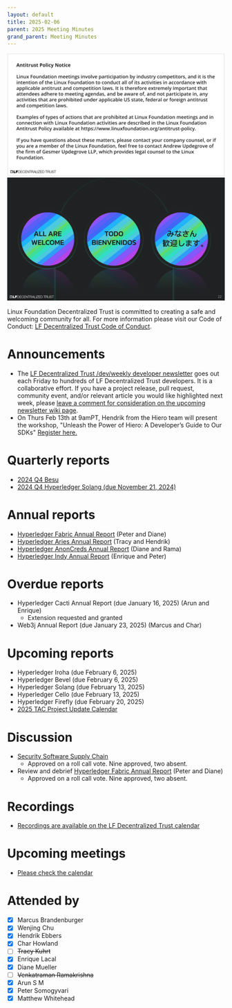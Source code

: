 ```yaml
---
layout: default
title: 2025-02-06
parent: 2025 Meeting Minutes
grand_parent: Meeting Minutes
---
```


![Antitrust Policy Notice](../images/antitrust-policy-notice.png "Antitrust Policy Notice")
![All are Welcome in the LF Decentralized Trust Community](../images/all-are-welcome.png "All are Welcome in the LF Decentralized Trust Community")

Linux Foundation Decentralized Trust is committed to creating a safe and welcoming community for all. For more information please visit our Code of Conduct: [LF Decentralized Trust Code of Conduct](../../governing-documents/code-of-conduct.md).

# Announcements
- The [LF Decentralized Trust /dev/weekly developer newsletter](https://lf-hyperledger.atlassian.net/wiki/spaces/DR/pages/17170445/dev+weekly+Newsletter) goes out each Friday to hundreds of LF Decentralized Trust developers. It is a collaborative effort. If you have a project release, pull request, community event, and/or relevant article you would like highlighted next week, please [leave a comment for consideration on the upcoming newsletter wiki page](https://lf-hyperledger.atlassian.net/wiki/spaces/DR/pages/75268141/2025).
- On Thurs Feb 13th at 9amPT, Hendrik from the Hiero team will present the workshop, "Unleash the Power of Hiero: A Developer’s Guide to Our SDKs" [Register here.](https://zoom.us/meeting/register/2GokuipCQvS9-QgQuCGDNA)

# Quarterly reports
- [2024 Q4 Besu](https://github.com/LF-Decentralized-Trust/governance/pull/92)
- [2024 Q4 Hyperledger Solang (due November 21, 2024)](https://github.com/LF-Decentralized-Trust/governance/pull/96)

# Annual reports
- [Hyperledger Fabric Annual Report](https://github.com/LF-Decentralized-Trust/governance/pull/95) (Peter and Diane)
- [Hyperledger Aries Annual Report](https://github.com/LF-Decentralized-Trust/governance/pull/99) (Tracy and Hendrik)
- [Hyperledger AnonCreds Annual Report](https://github.com/LF-Decentralized-Trust/governance/pull/98) (Diane and Rama)
- [Hyperledger Indy Annual Report](https://github.com/LF-Decentralized-Trust/governance/pull/104) (Enrique and Peter)

# Overdue reports
- Hyperledger Cacti Annual Report (due January 16, 2025) (Arun and Enrique)
    - Extension requested and granted
- Web3j Annual Report (due January 23, 2025) (Marcus and Char)

# Upcoming reports
- Hyperledger Iroha (due February 6, 2025)
- Hyperledger Bevel (due February 6, 2025)
- Hyperledger Solang (due February 13, 2025)
- Hyperledger Cello (due February 13, 2025)
- Hyperledger Firefly (due February 20, 2025)
- [2025 TAC Project Update Calendar](../../project-updates/2025/2025-schedule.md)

# Discussion
- [Security Software Supply Chain](https://github.com/LF-Decentralized-Trust/governance/pull/26)
    - Approved on a roll call vote. Nine approved, two absent.
- Review and debrief [Hyperledger Fabric Annual Report](https://github.com/LF-Decentralized-Trust/governance/pull/95) (Peter and Diane)
    - Approved on a roll call vote. Nine approved, two absent.

# Recordings
- [Recordings are available on the LF Decentralized Trust calendar](https://zoom-lfx.platform.linuxfoundation.org/meetings/lf-decentralized-trust)

# Upcoming meetings
- [Please check the calendar](https://zoom-lfx.platform.linuxfoundation.org/meetings/lf-decentralized-trust)

# Attended by

- [x] Marcus Brandenburger
- [x] Wenjing Chu
- [x] Hendrik Ebbers
- [x] Char Howland
- [ ] ~~Tracy Kuhrt~~
- [x] Enrique Lacal
- [x] Diane Mueller
- [ ] ~~Venkatraman Ramakrishna~~
- [x] Arun S M
- [x] Peter Somogyvari
- [x] Matthew Whitehead
